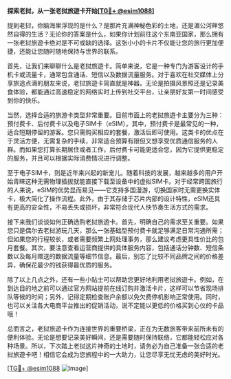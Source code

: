 **探索老挝，从一张老挝旅遊卡开始[[TG💪+ @esim1088](https://t.me/s/esim1088)]**

提到老挝，你脑海里浮现的是什么？是那片充满神秘色彩的土地，还是湄公河畔悠然自得的生活？无论你的答案是什么，如果你计划前往这个东南亚国家，那么拥有一张老挝旅遊卡绝对是不可或缺的选择。这张小小的卡片不仅能让您的旅行更加便捷，还能让您随时随地保持与世界的联系。

首先，让我们来聊聊什么是老挝旅遊卡。简单来说，它是一种专门为游客设计的手机卡或流量卡，通常包含通话、短信以及数据流量服务。对于喜欢在社交媒体上分享旅途点滴的朋友来说，老挝旅遊卡简直就是神器。无论是拍摄风景照还是记录美食体验，都能通过高速稳定的网络实时上传到社交平台，让亲朋好友第一时间感受到你的快乐。

当然，选择合适的旅游卡类型非常重要。目前市面上的老挝旅遊卡主要分为三种：预付费卡、后付费卡以及电子SIM卡（eSIM）。其中，预付费卡是最常见的一种，适合短期停留的游客。您只需购买相应的套餐，激活后即可使用。这类卡的优点在于灵活方便，无需复杂的手续，非常适合预算有限但又想享受优质通信服务的人群。而如果您打算长期居住或者工作，后付费卡可能更适合您，因为它提供更稳定的服务，并且可以根据实际消费情况进行调整。

至于电子SIM卡，则是近年来兴起的新宠儿。随着科技的发展，越来越多的用户开始青睐这种无需物理插拔就能直接下载至设备中的虚拟SIM卡。对于经常跨国旅行的人来说，eSIM的优势显而易见——它支持多国漫游，切换国家时无需更换实体卡，极大简化了操作流程。此外，由于其存储于芯片内部的设计特性，eSIM还具有更高的安全性，不易丢失或损坏，非常符合现代人快节奏生活方式的需求。

接下来我们谈谈如何正确选购老挝旅遊卡。首先，明确自己的需求至关重要。如果您只是偶尔去老挝游玩几天，那么一张基础型预付费卡就足够满足日常沟通所需；但如果您的行程较长，或者需要频繁上网处理事务，那么建议考虑更具性价比的包月套餐。其次，要注意查看运营商提供的具体服务内容，包括通话分钟数、短信条数以及每月赠送的数据流量等细节信息。最后，别忘了比较不同品牌之间的价格差异，确保花最少的钱获得最优质的服务。

除了以上几点之外，还有一些小贴士可以帮助您更好地利用老挝旅遊卡。例如，在到达目的地之前可以通过官方网站提前在线订购并激活卡片，这样可以节省现场排队等候的时间；另外，记得定期检查账户余额以免欠费停机影响正常使用。同时，也可以关注各大电商平台推出的促销活动，说不定能以更低的价格买到心仪的卡品哦！

总而言之，老挝旅遊卡作为连接世界的重要桥梁，正在为无数旅客带来前所未有的便利体验。无论是想要记录美好瞬间，还是需要随时保持联络，它都能轻松应对各种场景。所以，下次踏上老挝这片神奇的土地时，请务必为自己准备一张合适的老挝旅遊卡吧！相信它会成为您旅程中的一大助力，让您尽享无忧无虑的美好时光。

[[TG💪+ @esim1088](https://t.me/s/esim1088) ![Image](https://i.postimg.cc/4NQfJmqS/Snipaste-2025-05-13-00-14-12.png)]